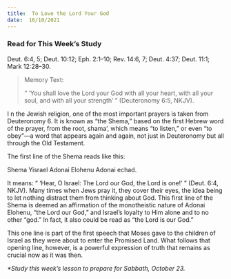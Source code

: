```yaml
---
title:  To Love the Lord Your God
date:  16/10/2021
---
```


### Read for This Week’s Study
Deut. 6:4, 5; Deut. 10:12; Eph. 2:1–10; Rev. 14:6, 7; Deut. 4:37; Deut. 11:1; Mark 12:28–30.

> <p>Memory Text:</p>
> “ ‘You shall love the Lord your God with all your heart, with all your soul, and with all your strength’ ” (Deuteronomy 6:5, NKJV).

I n the Jewish religion, one of the most important prayers is taken from Deuteronomy 6. It is known as “the Shema,” based on the first Hebrew word of the prayer, from the root, shama’, which means “to listen,” or even “to obey”—a word that appears again and again, not just in Deuteronomy but all through the Old Testament.

The first line of the Shema reads like this:

Shema Yisrael Adonai Elohenu Adonai echad.

It means: “ ‘Hear, O Israel: The Lord our God, the Lord is one!’ ” (Deut. 6:4, NKJV). Many times when Jews pray it, they cover their eyes, the idea being to let nothing distract them from thinking about God. This first line of the Shema is deemed an affirmation of the monotheistic nature of Adonai Elohenu, “the Lord our God,” and Israel’s loyalty to Him alone and to no other “god.” In fact, it also could be read as “the Lord is our God.”

This one line is part of the first speech that Moses gave to the children of Israel as they were about to enter the Promised Land. What follows that opening line, however, is a powerful expression of truth that remains as crucial now as it was then.

_*Study this week’s lesson to prepare for Sabbath, October 23._